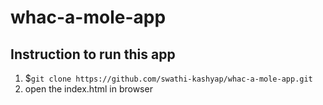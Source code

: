 # whac-a-mole-app

## Instruction to run this app

1. $`git clone https://github.com/swathi-kashyap/whac-a-mole-app.git`
2. open the index.html in browser
